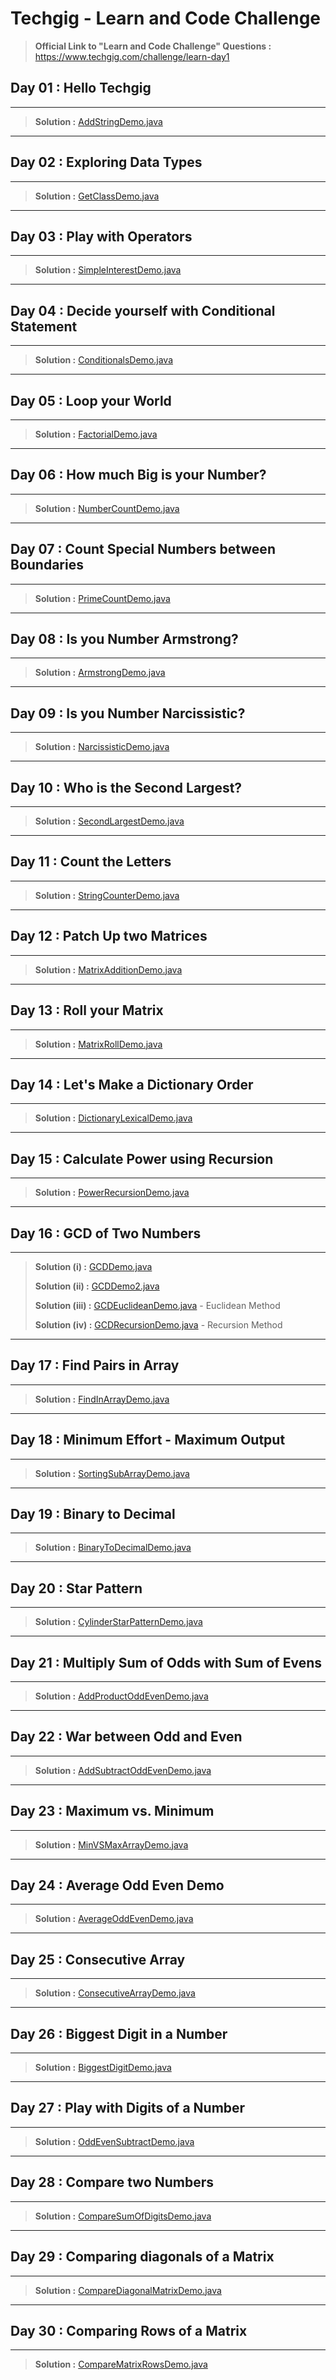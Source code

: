 **Techgig - Learn and Code Challenge**
====================

> **Official Link to "Learn and Code Challenge" Questions :** https://www.techgig.com/challenge/learn-day1




## Day 01 : Hello Techgig

----------

> **Solution :** [AddStringDemo.java](AddStringDemo.java)

----------

## Day 02 : Exploring Data Types

----------

> **Solution :** [GetClassDemo.java](GetClassDemo.java)

----------

## Day 03 : Play with Operators

----------

> **Solution :** [SimpleInterestDemo.java](SimpleInterestDemo.java)

----------

## Day 04 : Decide yourself with Conditional Statement

----------

> **Solution :** [ConditionalsDemo.java](ConditionalsDemo.java)

----------

## Day 05 : Loop your World


----------

> **Solution :** [FactorialDemo.java](FactorialDemo.java)

----------


## Day 06 : How much Big is your Number?

----------

> **Solution :** [NumberCountDemo.java](NumberCountDemo.java)

----------

## Day 07 : Count Special Numbers between Boundaries

----------

> **Solution :** [PrimeCountDemo.java](PrimeCountDemo.java)

----------

## Day 08 : Is you Number Armstrong?

----------

> **Solution :** [ArmstrongDemo.java](ArmstrongDemo.java)

----------

## Day 09 : Is you Number Narcissistic?

----------

> **Solution :** [NarcissisticDemo.java](NarcissisticDemo.java)

----------

## Day 10 : Who is the Second Largest? 

----------

> **Solution :** [SecondLargestDemo.java](SecondLargestDemo.java)

----------

## Day 11 : Count the Letters

----------

> **Solution :** [StringCounterDemo.java](StringCounterDemo.java)

----------

## Day 12 : Patch Up two Matrices

----------

> **Solution :** [MatrixAdditionDemo.java](MatrixAdditionDemo.java)

----------

## Day 13 : Roll your Matrix

----------

> **Solution :** [MatrixRollDemo.java](MatrixRollDemo.java)

----------

## Day 14 : Let's Make a Dictionary Order

----------

> **Solution :** [DictionaryLexicalDemo.java](DictionaryLexicalDemo.java)

----------

## Day 15 : Calculate Power using Recursion 

----------

> **Solution :** [PowerRecursionDemo.java](PowerRecursionDemo.java)

----------

## Day 16 : GCD of Two Numbers

----------

> **Solution (i) :** [GCDDemo.java](GCDDemo.java)
>
> **Solution (ii) :** [GCDDemo2.java](GCDDemo2.java)
>
> **Solution (iii) :** [GCDEuclideanDemo.java](GCDEuclideanDemo.java) - Euclidean Method
>
> **Solution (iv) :** [GCDRecursionDemo.java](GCDRecursionDemo.java) - Recursion Method

----------

## Day 17 : Find Pairs in Array

----------

> **Solution :** [FindInArrayDemo.java](FindInArrayDemo.java)

----------

## Day 18 : Minimum Effort - Maximum Output

----------

> **Solution :** [SortingSubArrayDemo.java](SortingSubArrayDemo.java)

----------

## Day 19 : Binary to Decimal

----------

> **Solution :** [BinaryToDecimalDemo.java](BinaryToDecimalDemo.java)

----------

## Day 20 : Star Pattern

----------

> **Solution :** [CylinderStarPatternDemo.java](CylinderStarPatternDemo.java)

----------

## Day 21 : Multiply Sum of Odds with Sum of Evens

----------

> **Solution :** [AddProductOddEvenDemo.java](AddProductOddEvenDemo.java)

----------

## Day 22 : War between Odd and Even

----------

> **Solution :** [AddSubtractOddEvenDemo.java](AddSubtractOddEvenDemo.java)

----------

## Day 23 : Maximum vs. Minimum

----------

> **Solution :** [MinVSMaxArrayDemo.java](MinVSMaxArrayDemo.java)

----------

## Day 24 : Average Odd Even Demo

----------

> **Solution :** [AverageOddEvenDemo.java](AverageOddEvenDemo.java)

----------

## Day 25 : Consecutive Array

----------

> **Solution :** [ConsecutiveArrayDemo.java](ConsecutiveArrayDemo.java)

----------

## Day 26 : Biggest Digit in a Number

----------

> **Solution :** [BiggestDigitDemo.java](BiggestDigitDemo.java)

----------

## Day 27 : Play with Digits of a Number

----------

> **Solution :** [OddEvenSubtractDemo.java](OddEvenSubtractDemo.java)

----------

## Day 28 : Compare two Numbers

----------

> **Solution :** [CompareSumOfDigitsDemo.java](CompareSumOfDigitsDemo.java)

----------

## Day 29 : Comparing diagonals of a Matrix

----------

> **Solution :** [CompareDiagonalMatrixDemo.java](CompareDiagonalMatrixDemo.java)

----------

## Day 30 : Comparing Rows of a Matrix

----------

> **Solution :** [CompareMatrixRowsDemo.java](CompareMatrixRowsDemo.java)



